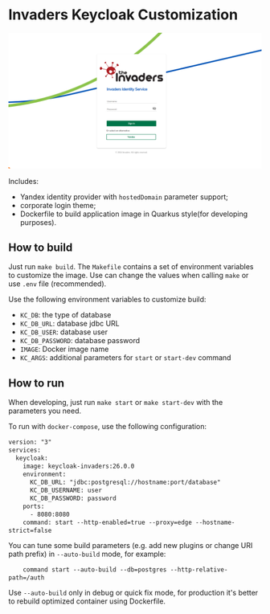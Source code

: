 # Invaders Keycloak Customization

![Invaders theme screenshot](screenshot.png)

Includes:

- Yandex identity provider with `hostedDomain` parameter support;
- corporate login theme;
- Dockerfile to build application image in Quarkus style(for developing purposes).

## How to build

Just run `make build`. The `Makefile` contains a set of environment variables
to customize the image. Use can change the values when calling `make` or use
`.env` file (recommended).

Use the following environment variables to customize build:

  - `KC_DB`: the type of database
  - `KC_DB_URL`: database jdbc URL
  - `KC_DB_USER`: database user
  - `KC_DB_PASSWORD`: database password
  - `IMAGE`: Docker image name
  - `KC_ARGS`: additional parameters for `start` or `start-dev` command
## How to run

When developing, just run `make start` or `make start-dev` with the parameters
you need.

To run with `docker-compose`, use the following configuration:

```
version: "3"
services:
  keycloak:
    image: keycloak-invaders:26.0.0
    environment:
      KC_DB_URL: "jdbc:postgresql://hostname:port/database"
      KC_DB_USERNAME: user
      KC_DB_PASSWORD: password
    ports:
      - 8080:8080
    command: start --http-enabled=true --proxy=edge --hostname-strict=false
```

You can tune some build parameters (e.g. add new plugins or change URI path 
prefix) in `--auto-build` mode, for example:

```
    command start --auto-build --db=postgres --http-relative-path=/auth
```

Use `--auto-build` only in debug or quick fix mode, for production it's better
to rebuild optimized container using Dockerfile.

